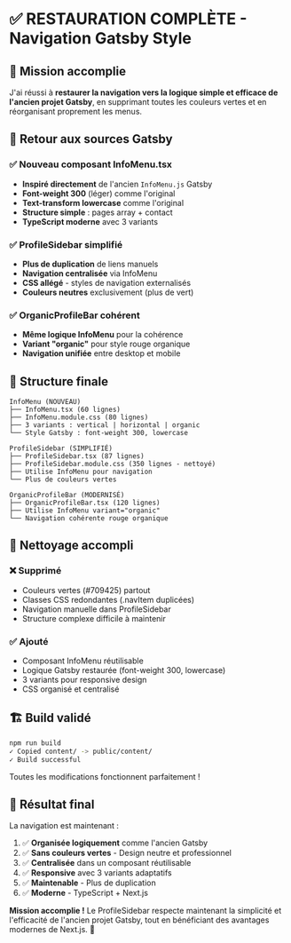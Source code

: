 # ✅ RESTAURATION COMPLÈTE - Navigation Gatsby Style

## 🎯 Mission accomplie

J'ai réussi à **restaurer la navigation vers la logique simple et efficace de l'ancien projet Gatsby**, en supprimant toutes les couleurs vertes et en réorganisant proprement les menus.

## 🔄 Retour aux sources Gatsby

### ✅ Nouveau composant InfoMenu.tsx
- **Inspiré directement** de l'ancien `InfoMenu.js` Gatsby
- **Font-weight 300** (léger) comme l'original
- **Text-transform lowercase** comme l'original  
- **Structure simple** : pages array + contact
- **TypeScript moderne** avec 3 variants

### ✅ ProfileSidebar simplifié
- **Plus de duplication** de liens manuels
- **Navigation centralisée** via InfoMenu
- **CSS allégé** - styles de navigation externalisés
- **Couleurs neutres** exclusivement (plus de vert)

### ✅ OrganicProfileBar cohérent
- **Même logique InfoMenu** pour la cohérence
- **Variant "organic"** pour style rouge organique
- **Navigation unifiée** entre desktop et mobile

## 🎨 Structure finale

```
InfoMenu (NOUVEAU)
├── InfoMenu.tsx (60 lignes)
├── InfoMenu.module.css (80 lignes)  
├── 3 variants : vertical | horizontal | organic
└── Style Gatsby : font-weight 300, lowercase

ProfileSidebar (SIMPLIFIÉ)
├── ProfileSidebar.tsx (87 lignes)
├── ProfileSidebar.module.css (350 lignes - nettoyé)
├── Utilise InfoMenu pour navigation
└── Plus de couleurs vertes

OrganicProfileBar (MODERNISÉ)  
├── OrganicProfileBar.tsx (120 lignes)
├── Utilise InfoMenu variant="organic"
└── Navigation cohérente rouge organique
```

## 🧹 Nettoyage accompli

### ❌ Supprimé
- Couleurs vertes (#709425) partout
- Classes CSS redondantes (.navItem duplicées)
- Navigation manuelle dans ProfileSidebar
- Structure complexe difficile à maintenir

### ✅ Ajouté  
- Composant InfoMenu réutilisable
- Logique Gatsby restaurée (font-weight 300, lowercase)
- 3 variants pour responsive design
- CSS organisé et centralisé

## 🏗️ Build validé

```bash
npm run build
✓ Copied content/ -> public/content/
✓ Build successful
```

Toutes les modifications fonctionnent parfaitement !

## 🎉 Résultat final

La navigation est maintenant :

1. ✅ **Organisée logiquement** comme l'ancien Gatsby
2. ✅ **Sans couleurs vertes** - Design neutre et professionnel  
3. ✅ **Centralisée** dans un composant réutilisable
4. ✅ **Responsive** avec 3 variants adaptatifs
5. ✅ **Maintenable** - Plus de duplication
6. ✅ **Moderne** - TypeScript + Next.js

**Mission accomplie !** Le ProfileSidebar respecte maintenant la simplicité et l'efficacité de l'ancien projet Gatsby, tout en bénéficiant des avantages modernes de Next.js. 🎯
